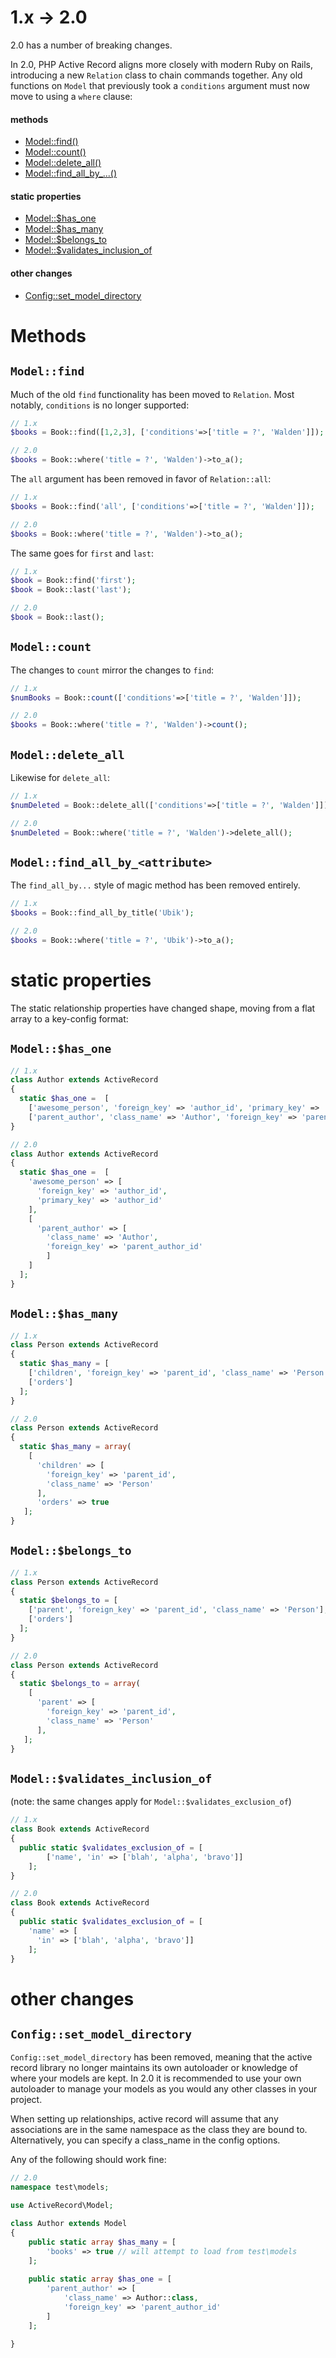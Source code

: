 # 1.x -> 2.0
2.0 has a number of breaking changes.

In 2.0, PHP Active Record aligns more closely with modern Ruby on Rails, introducing a new `Relation` class to chain commands together. Any old functions on `Model` that previously took a `conditions` argument must now move to using a `where` clause:

#### methods

- [Model::find()](#modelfind)
- [Model::count()](#modelcount)
- [Model::delete_all()](#modeldelete_all)
- [Model::find_all_by_...()](#modelfind_all_by_attribute)

#### static properties 

- [Model::$has_one](#modelhas_one)
- [Model::$has_many](#modelhas_many)
- [Model::$belongs_to](#modelbelongs_to)
- [Model::$validates_inclusion_of](#modelvalidates_inclusion_of)

#### other changes
- [Config::set_model_directory](#configset_model_directory)

# Methods

## `Model::find`
Much of the old `find` functionality has been moved to `Relation`. Most notably, `conditions` is no longer supported: 
```php
// 1.x
$books = Book::find([1,2,3], ['conditions'=>['title = ?', 'Walden']]);

// 2.0
$books = Book::where('title = ?', 'Walden')->to_a();
```

The `all` argument has been removed in favor of `Relation::all`:
```php
// 1.x
$books = Book::find('all', ['conditions'=>['title = ?', 'Walden']]);

// 2.0
$books = Book::where('title = ?', 'Walden')->to_a();
```

The same goes for `first` and `last`:
```php
// 1.x
$book = Book::find('first');
$book = Book::last('last');

// 2.0
$book = Book::last();
```

## `Model::count`
The changes to `count` mirror the changes to `find`:
```php
// 1.x
$numBooks = Book::count(['conditions'=>['title = ?', 'Walden']]);

// 2.0
$books = Book::where('title = ?', 'Walden')->count();
```

## `Model::delete_all`
Likewise for `delete_all`:
```php
// 1.x
$numDeleted = Book::delete_all(['conditions'=>['title = ?', 'Walden']]);

// 2.0
$numDeleted = Book::where('title = ?', 'Walden')->delete_all();
```

## `Model::find_all_by_<attribute>`
The `find_all_by...` style of magic method has been removed entirely.
```php
// 1.x
$books = Book::find_all_by_title('Ubik');

// 2.0
$books = Book::where('title = ?', 'Ubik')->to_a();
```

# static properties

The static relationship properties have changed shape, moving from a flat array to a key-config format:

## `Model::$has_one`

```php
// 1.x
class Author extends ActiveRecord 
{
  static $has_one =  [
    ['awesome_person', 'foreign_key' => 'author_id', 'primary_key' => 'author_id'],
    ['parent_author', 'class_name' => 'Author', 'foreign_key' => 'parent_author_id']];
}

// 2.0
class Author extends ActiveRecord 
{
  static $has_one =  [
    'awesome_person' => [
      'foreign_key' => 'author_id', 
      'primary_key' => 'author_id'
    ],
    [
      'parent_author' => [
        'class_name' => 'Author', 
        'foreign_key' => 'parent_author_id'
        ]
    ]
  ];
}
```

## `Model::$has_many`

```php
// 1.x
class Person extends ActiveRecord 
{
  static $has_many = [
    ['children', 'foreign_key' => 'parent_id', 'class_name' => 'Person'],
    ['orders']
  ];
}

// 2.0
class Person extends ActiveRecord 
{
  static $has_many = array(
    [
      'children' => [
        'foreign_key' => 'parent_id', 
        'class_name' => 'Person'
      ],
      'orders' => true
   ];
}
```

## `Model::$belongs_to`

```php
// 1.x
class Person extends ActiveRecord 
{
  static $belongs_to = [
    ['parent', 'foreign_key' => 'parent_id', 'class_name' => 'Person'],
    ['orders']
  ];
}

// 2.0
class Person extends ActiveRecord 
{
  static $belongs_to = array(
    [
      'parent' => [
        'foreign_key' => 'parent_id', 
        'class_name' => 'Person'
      ],
   ];
}
```

## `Model::$validates_inclusion_of`

(note: the same changes apply for `Model::$validates_exclusion_of`)

```php
// 1.x
class Book extends ActiveRecord 
{
  public static $validates_exclusion_of = [
        ['name', 'in' => ['blah', 'alpha', 'bravo']]
    ];
}

// 2.0
class Book extends ActiveRecord 
{
  public static $validates_exclusion_of = [
    'name' => [
      'in' => ['blah', 'alpha', 'bravo']]
    ];
}
```

# other changes

## `Config::set_model_directory`

`Config::set_model_directory` has been removed, meaning that the active record library no longer maintains its own autoloader or knowledge of where your models are kept. In 2.0 it is recommended to use your own autoloader to manage your models as you would any other classes in your project.

When setting up relationships, active record will assume that any associations are in the same namespace as the class they are bound to. Alternatively, you can specify a class_name in the config options.

Any of the following should work fine:

```php
// 2.0
namespace test\models;

use ActiveRecord\Model;

class Author extends Model
{
    public static array $has_many = [
        'books' => true // will attempt to load from test\models
    ];
    
    public static array $has_one = [
        'parent_author' => [
            'class_name' => Author::class, 
            'foreign_key' => 'parent_author_id'
        ]
    ];
    
}


```



